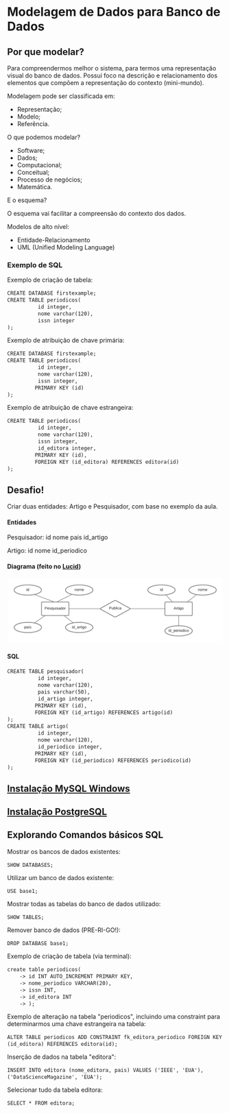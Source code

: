 # Modelagem de Dados para Banco de Dados

## Por que modelar?

Para compreendermos melhor o sistema, para termos uma representação visual do banco de dados. Possui foco na descrição e relacionamento dos elementos que compõem a representação do contexto (mini-mundo).

Modelagem pode ser classificada em:

* Representação;
* Modelo;
* Referência.

O que podemos modelar?

* Software;
* Dados;
* Computacional;
* Conceitual;
* Processo de negócios;
* Matemática.

E o esquema?

O esquema vai facilitar a compreensão do contexto dos dados.

Modelos de alto nível:

* Entidade-Relacionamento
* UML (Unified Modeling Language)

### Exemplo de SQL

Exemplo de criação de tabela:

```
CREATE DATABASE firstexample;
CREATE TABLE periodicos( 
          id integer, 
          nome varchar(120),
          issn integer
);
```

Exemplo de atribuição de chave primária:

```
CREATE DATABASE firstexample;
CREATE TABLE periodicos( 
          id integer, 
          nome varchar(120),
          issn integer,
         PRIMARY KEY (id)
);
```

Exemplo de atribuição de chave estrangeira:

```
CREATE TABLE periodicos( 
          id integer, 
          nome varchar(120),
          issn integer,
          id_editora integer,
         PRIMARY KEY (id),
         FOREIGN KEY (id_editora) REFERENCES editora(id)
);
```

## Desafio!

Criar duas entidades: Artigo e Pesquisador, com base no exemplo da aula.

#### Entidades

Pesquisador:
id
nome
pais
id_artigo

Artigo:
id
nome
id_periodico

#### Diagrama (feito no [Lucid](lucid.app))

![diagramaPesquisador-Artigo](Imagens/diagramaPesquisador-Artigo.png)

#### SQL

```
CREATE TABLE pesquisador( 
          id integer, 
          nome varchar(120),
          pais varchar(50),
          id_artigo integer,
         PRIMARY KEY (id),
         FOREIGN KEY (id_artigo) REFERENCES artigo(id)
);
CREATE TABLE artigo( 
          id integer, 
          nome varchar(120),
          id_periodico integer,
         PRIMARY KEY (id),
         FOREIGN KEY (id_periodico) REFERENCES periodico(id)
);
```

## [Instalação MySQL Windows](https://dev.mysql.com/downloads/mysql/)

## [Instalação PostgreSQL](https://www.postgresql.org/download/windows/)

## Explorando Comandos básicos SQL

Mostrar os bancos de dados existentes:

```
SHOW DATABASES;
```

Utilizar um banco de dados existente:

```
USE base1;
```

Mostrar todas as tabelas do banco de dados utilizado:

```
SHOW TABLES;
```

Remover banco de dados (PRE-RI-GO!):

```
DROP DATABASE base1;
```

Exemplo de criação de tabela (via terminal):

```
create table periodicos(
    -> id INT AUTO_INCREMENT PRIMARY KEY,
    -> nome_periodico VARCHAR(20),
    -> issn INT,
    -> id_editora INT
    -> );
```

Exemplo de alteração na tabela "periodicos", incluindo uma constraint para determinarmos uma chave estrangeira na tabela:

```
ALTER TABLE periodicos ADD CONSTRAINT fk_editora_periodico FOREIGN KEY (id_editora) REFERENCES editora(id);
```

Inserção de dados na tabela "editora":

```
INSERT INTO editora (nome_editora, pais) VALUES ('IEEE', 'EUA'), ('DataScienceMagazine', 'EUA');
```

Selecionar tudo da tabela editora:

```
SELECT * FROM editora;
```

